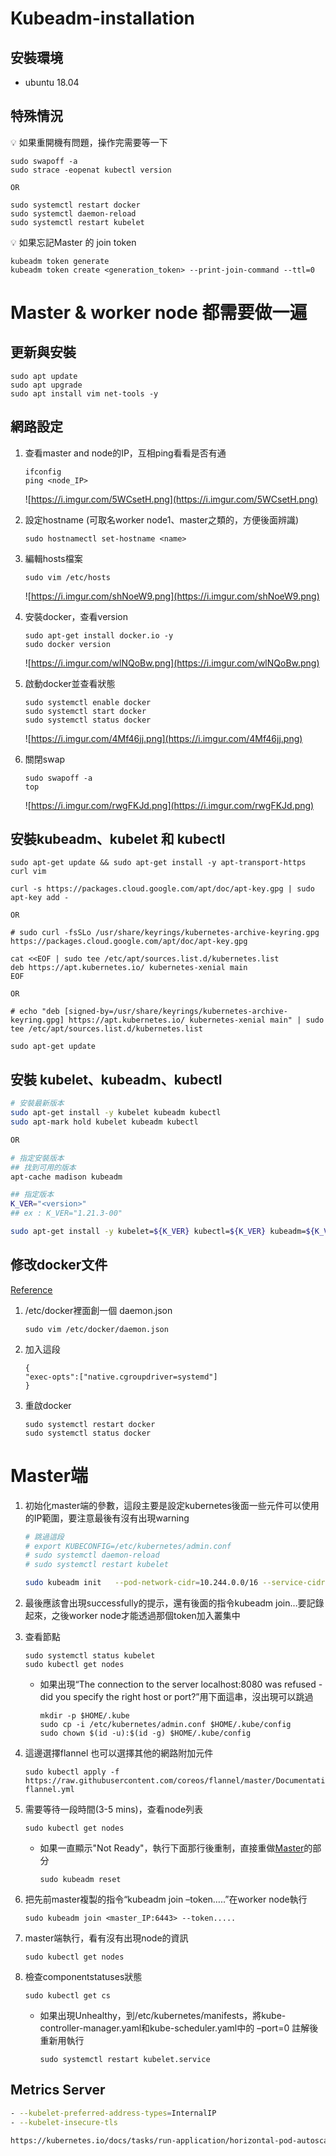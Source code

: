# Kubeadm-installation

## 安裝環境
- ubuntu 18.04

## 特殊情況

💡 如果重開機有問題，操作完需要等一下

```
sudo swapoff -a
sudo strace -eopenat kubectl version

OR

sudo systemctl restart docker
sudo systemctl daemon-reload
sudo systemctl restart kubelet
```


💡 如果忘記Master 的 join token

```
kubeadm token generate
kubeadm token create <generation_token> --print-join-command --ttl=0
```


# Master & worker node 都需要做一遍
## 更新與安裝
```
sudo apt update
sudo apt upgrade
sudo apt install vim net-tools -y
```


## 網路設定

1. 查看master and node的IP，互相ping看看是否有通
    
    ```
    ifconfig
    ping <node_IP>
    ```
    
    ![https://i.imgur.com/5WCsetH.png](https://i.imgur.com/5WCsetH.png)
    
2. 設定hostname (可取名worker node1、master之類的，方便後面辨識)
    
    ```
    sudo hostnamectl set-hostname <name>
    ```
    
3. 編輯hosts檔案
    
    ```
    sudo vim /etc/hosts
    ```
    
    ![https://i.imgur.com/shNoeW9.png](https://i.imgur.com/shNoeW9.png)
    
4. 安裝docker，查看version
    
    ```
    sudo apt-get install docker.io -y
    sudo docker version
    ```
    
    ![https://i.imgur.com/wlNQoBw.png](https://i.imgur.com/wlNQoBw.png)
    
5. 啟動docker並查看狀態
    
    ```
    sudo systemctl enable docker
    sudo systemctl start docker
    sudo systemctl status docker
    ```
    
    ![https://i.imgur.com/4Mf46jj.png](https://i.imgur.com/4Mf46jj.png)
    
6. 關閉swap
    
    ```
    sudo swapoff -a
    top
    ```
    
    ![https://i.imgur.com/rwgFKJd.png](https://i.imgur.com/rwgFKJd.png)
    

## 安裝kubeadm、kubelet 和 kubectl

```
sudo apt-get update && sudo apt-get install -y apt-transport-https curl vim
```

```docker
curl -s https://packages.cloud.google.com/apt/doc/apt-key.gpg | sudo apt-key add -

OR

# sudo curl -fsSLo /usr/share/keyrings/kubernetes-archive-keyring.gpg https://packages.cloud.google.com/apt/doc/apt-key.gpg
```

```docker
cat <<EOF | sudo tee /etc/apt/sources.list.d/kubernetes.list
deb https://apt.kubernetes.io/ kubernetes-xenial main
EOF

OR

# echo "deb [signed-by=/usr/share/keyrings/kubernetes-archive-keyring.gpg] https://apt.kubernetes.io/ kubernetes-xenial main" | sudo tee /etc/apt/sources.list.d/kubernetes.list
```

```docker
sudo apt-get update
```

## 安裝 kubelet、kubeadm、kubectl

```sh
# 安裝最新版本
sudo apt-get install -y kubelet kubeadm kubectl
sudo apt-mark hold kubelet kubeadm kubectl

OR

# 指定安裝版本
## 找到可用的版本 
apt-cache madison kubeadm

## 指定版本
K_VER="<version>"
## ex : K_VER="1.21.3-00"

sudo apt-get install -y kubelet=${K_VER} kubectl=${K_VER} kubeadm=${K_VER}
```


## 修改docker文件

[Reference](https://blog.csdn.net/M82_A1/article/details/97626309)

1. /etc/docker裡面創一個 daemon.json
    ```
    sudo vim /etc/docker/daemon.json
    ```

2. 加入這段
    ```
    {
    "exec-opts":["native.cgroupdriver=systemd"]
    }
    ```

3. 重啟docker
    ```
    sudo systemctl restart docker
    sudo systemctl status docker
    ```

</aside>

# Master端

1. 初始化master端的參數，這段主要是設定kubernetes後面一些元件可以使用的IP範圍，要注意最後有沒有出現warning
    ```sh
    # 跳過這段
    # export KUBECONFIG=/etc/kubernetes/admin.conf
    # sudo systemctl daemon-reload
    # sudo systemctl restart kubelet

    sudo kubeadm init   --pod-network-cidr=10.244.0.0/16 --service-cidr=10.245.0.0/16 --apiserver-advertise-address=<master_IP>
    ```

2. 最後應該會出現successfully的提示，還有後面的指令kubeadm join…要記錄起來，之後worker node才能透過那個token加入叢集中

3. 查看節點
    ```
    sudo systemctl status kubelet
    sudo kubectl get nodes
    ```

    - 如果出現“The connection to the server localhost:8080 was refused - did you specify the right host or port?”用下面這串，沒出現可以跳過

        ```
        mkdir -p $HOME/.kube
        sudo cp -i /etc/kubernetes/admin.conf $HOME/.kube/config
        sudo chown $(id -u):$(id -g) $HOME/.kube/config
        ```

4. 這邊選擇flannel 也可以選擇其他的網路附加元件

    ```
    sudo kubectl apply -f https://raw.githubusercontent.com/coreos/flannel/master/Documentation/kube-flannel.yml
    ```

5. 需要等待一段時間(3-5 mins)，查看node列表

    ```
    sudo kubectl get nodes
    ```

    - 如果一直顯示"Not Ready"，執行下面那行後重制，直接重做[Master](https://github.com/z416352/Kubeadm-installation#master端)的部分

        ```
        sudo kubeadm reset
        ```

6. 把先前master複製的指令“kubeadm join  –token…..”在worker node執行

    ```
    sudo kubeadm join <master_IP:6443> --token.....
    ```

7. master端執行，看有沒有出現node的資訊

    ```
    sudo kubectl get nodes
    ```

8. 檢查componentstatuses狀態

    ```
    sudo kubectl get cs
    ```

    - 如果出現Unhealthy，到/etc/kubernetes/manifests，將kube-controller-manager.yaml和kube-scheduler.yaml中的 –port=0 註解後重新用執行

        ```
        sudo systemctl restart kubelet.service
        ```

## Metrics Server

```bash
- --kubelet-preferred-address-types=InternalIP
- --kubelet-insecure-tls

https://kubernetes.io/docs/tasks/run-application/horizontal-pod-autoscale-walkthrough/
```
